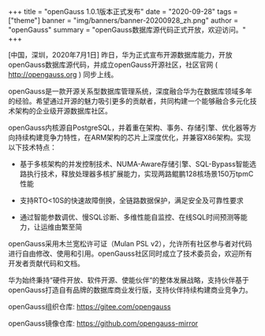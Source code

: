 +++
title = "openGauss 1.0.1版本正式发布"
date = "2020-09-28"
tags = ["theme"]
banner = "img/banners/banner-20200928_zh.png"
author = "openGauss"
summary = "openGauss数据库源代码正式开放，欢迎访问。"
+++

[中国，深圳，2020年7月1日] 昨日，华为正式宣布开源数据库能力，开放openGauss数据库源代码，并成立openGauss开源社区，社区官网 ( http://opengauss.org ) 同步上线。

openGauss是一款开源关系型数据库管理系统，深度融合华为在数据库领域多年的经验。希望通过开源的魅力吸引更多的贡献者，共同构建一个能够融合多元化技术架构的企业级开源数据库社区。

openGauss内核源自PostgreSQL，并着重在架构、事务、存储引擎、优化器等方向持续构建竞争力特性，在ARM架构的芯片上深度优化，并兼容X86架构。实现以下技术特点：

+ 基于多核架构的并发控制技术、NUMA-Aware存储引擎、SQL-Bypass智能选路执行技术，释放处理器多核扩展能力，实现两路鲲鹏128核场景150万tpmC性能

+ 支持RTO<10S的快速故障倒换，全链路数据保护，满足安全及可靠性要求

+ 通过智能参数调优、慢SQL诊断、多维性能自监控、在线SQL时间预测等能力，让运维由繁至简

openGauss采用木兰宽松许可证（Mulan PSL v2），允许所有社区参与者对代码进行自由修改、使用和引用。openGauss社区同时成立了技术委员会，欢迎所有开发者贡献代码和文档。

华为始终秉持“硬件开放、软件开源、使能伙伴“的整体发展战略，支持伙伴基于openGauss打造自有品牌的数据库商业发行版，支持伙伴持续构建商业竞争力。

openGauss组织仓库: https://gitee.com/opengauss

openGauss镜像仓库: https://github.com/opengauss-mirror